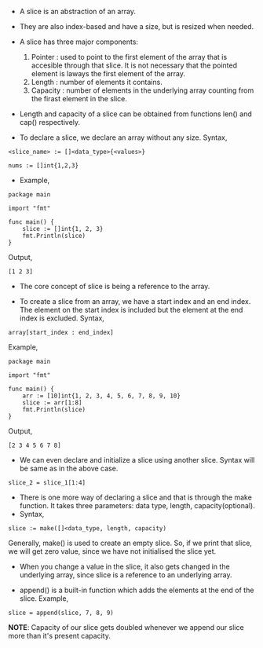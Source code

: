 * A slice is an abstraction of an array. 

* They are also index-based and have a size, but is resized when needed. 

* A slice has three major components:

   1. Pointer : used to point to the first element of the array that is accesible through that slice. It is not necessary that the pointed element is laways the first element of the array.
   2. Length : number of elements it contains.  
   3. Capacity : number of elements in the underlying array counting from the firast element in the slice. 
   
* Length and capacity of a slice can be obtained from functions len() and cap() respectively. 

* To declare a slice, we declare an array without any size. Syntax,

```
<slice_name> := []<data_type>{<values>}
```
```
nums := []int{1,2,3}
```
* Example,

```
package main

import "fmt"

func main() {
	slice := []int{1, 2, 3}
	fmt.Println(slice)
}
```
Output,
```
[1 2 3]
```

* The core concept of slice is being a reference to the array. 

* To create a slice from an array, we have a start index and an end index. The element on the start index is included but the element at the end index is excluded. Syntax,

```
array[start_index : end_index]
```
Example,
```
package main

import "fmt"

func main() {
	arr := [10]int{1, 2, 3, 4, 5, 6, 7, 8, 9, 10}
	slice := arr[1:8]
	fmt.Println(slice)
}
```
Output,
```
[2 3 4 5 6 7 8]
```

* We can even declare and initialize a slice using another slice. Syntax will be same as in the above case.

```
slice_2 = slice_1[1:4]
```

* There is one more way of declaring a slice and that is through the make function. It takes three parameters: data type, length, capacity(optional).
* Syntax,

```
slice := make([]<data_type, length, capacity)
```
Generally, make() is used to create an empty slice. So, if we print that slice, we will get zero value, since we have not initialised the slice yet. 

* When you change a value in the slice, it also gets changed in the underlying array, since slice is a reference to an underlying array. 

* append() is a built-in function which adds the elements at the end of the slice. Example,

```
slice = append(slice, 7, 8, 9)
```

<b>NOTE</b>: Capacity of our slice gets doubled whenever we append our slice more than it's present capacity.





